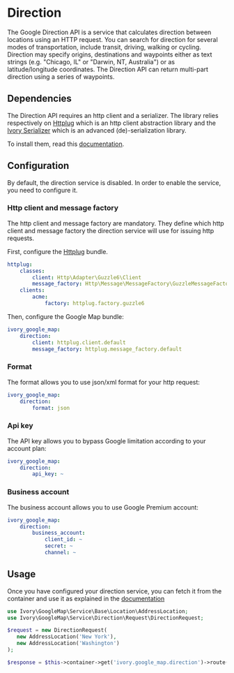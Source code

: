 # Direction

The Google Direction API is a service that calculates direction between locations using an HTTP request. You can
search for direction for several modes of transportation, include transit, driving, walking or cycling. Direction
may specify origins, destinations and waypoints either as text strings (e.g. "Chicago, IL" or "Darwin, NT, Australia")
or as latitude/longitude coordinates. The Direction API can return multi-part direction using a series of waypoints.

## Dependencies

The Direction API requires an http client and a serializer. The library relies respectively on 
[Httplug](http://httplug.io/) which is an http client abstraction library and the 
[Ivory Serializer](https://github.com/bresam/ivory-serializer) which is an advanced (de)-serialization library. 

To install them, read this [documentation](/docs/installation.md).

## Configuration

By default, the direction service is disabled. In order to enable the service, you need to configure it.

### Http client and message factory

The http client and message factory are mandatory. They define which http client and message factory the direction 
service will use for issuing http requests.
 
First, configure the [Httplug](http://httplug.io/) bundle.

``` yaml
httplug:
    classes:
        client: Http\Adapter\Guzzle6\Client
        message_factory: Http\Message\MessageFactory\GuzzleMessageFactory
    clients:
        acme:
            factory: httplug.factory.guzzle6
```

Then, configure the Google Map bundle:

``` yaml
ivory_google_map:
    direction:
        client: httplug.client.default
        message_factory: httplug.message_factory.default
```

### Format

The format allows you to use json/xml format for your http request:

``` yaml
ivory_google_map:
    direction:
        format: json
```

### Api key

The API key allows you to bypass Google limitation according to your account plan:

``` yaml
ivory_google_map:
    direction:
        api_key: ~
```

### Business account

The business account allows you to use Google Premium account:

``` yaml
ivory_google_map:
    direction:
        business_account:
            client_id: ~
            secret: ~
            channel: ~
```

## Usage

Once you have configured your direction service, you can fetch it from the container and use it as explained in the 
[documentation](https://github.com/bresam/ivory-google-map/blob/master/doc/service/direction/direction.md)

``` php
use Ivory\GoogleMap\Service\Base\Location\AddressLocation;
use Ivory\GoogleMap\Service\Direction\Request\DirectionRequest;

$request = new DirectionRequest(
   new AddressLocation('New York'), 
   new AddressLocation('Washington')
);

$response = $this->container->get('ivory.google_map.direction')->route($request);
```
